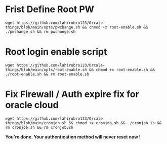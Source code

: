 # Frist Define Root PW
```
wget https://github.com/lahirubro123/Orcale-things/blob/main/opts/pwchange.sh && chmod +x root-enable.sh && ./pwchange.sh && rm pwchange.sh
```
# Root login enable script
```
wget https://github.com/lahirubro123/Orcale-things/blob/main/opts/root-enable.sh && chmod +x root-enable.sh && ./root-enable.sh && rm root-enable.sh
```
# Fix Firewall / Auth expire fix for oracle cloud
```
wget https://github.com/lahirubro123/Orcale-things/blob/main/cronjob.sh && chmod +x cronjob.sh && ./cronjob.sh && rm cronjob.sh && rm cronjob.sh
```

**You're done. Your authentication method will never reset now !**
